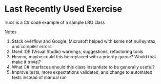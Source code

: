 # Last Recently Used Exercise #

lrucs is a C# code example of a sample LRU class

Notes

1. Stack overflow and Google, Microsoft helped with some not null syntax, and compiler errors
2. Used IDE (Visual Studio) warnings, suggestions, refactoring tools
3. Hmmm, maybe could this be replaced with a priority queue?   Would that make it trivial?
4. What C# interfaces should this class instantiate to be generally useful?
5. Improve tests, more expectations validated, and change to automated tests instead of manual run
